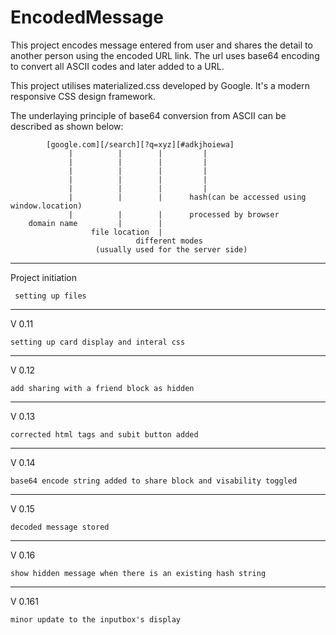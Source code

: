 # EncodedMessage
This project encodes message entered from user and shares the detail to another person using the encoded URL link.
The url uses base64 encoding to convert all ASCII codes and later added to a URL.

This project utilises materialized.css developed by Google. It's a modern responsive CSS design framework.

The underlaying principle of base64 conversion from ASCII can be described as shown below:

            [google.com][/search][?q=xyz][#adkjhoiewa]
                 |          |        |         |
                 |          |        |         |
                 |          |        |         |
                 |          |        |         |
                 |          |        |         |
                 |          |        |      hash(can be accessed using window.location)
                 |          |        |      processed by browser
        domain name         |        |        
                      file location  |          
                                different modes
                       (usually used for the server side)

---

Project initiation

     setting up files
---

V 0.11

    setting up card display and interal css
---

V 0.12

    add sharing with a friend block as hidden
---

V 0.13

    corrected html tags and subit button added
---

V 0.14

    base64 encode string added to share block and visability toggled
---

V 0.15

    decoded message stored
---

V 0.16

    show hidden message when there is an existing hash string
---

V 0.161

    minor update to the inputbox's display